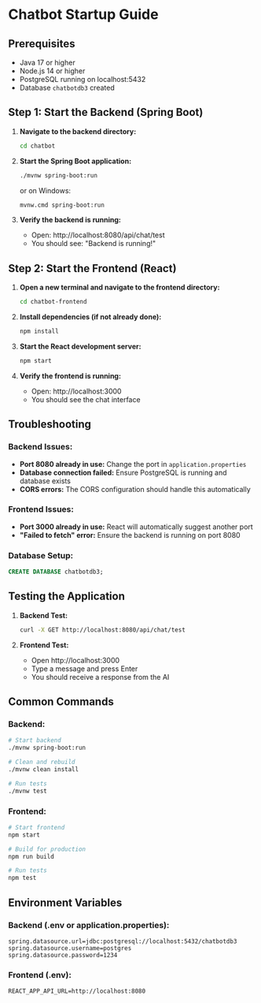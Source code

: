 # Chatbot Startup Guide

## Prerequisites
- Java 17 or higher
- Node.js 14 or higher
- PostgreSQL running on localhost:5432
- Database `chatbotdb3` created

## Step 1: Start the Backend (Spring Boot)

1. **Navigate to the backend directory:**
   ```bash
   cd chatbot
   ```

2. **Start the Spring Boot application:**
   ```bash
   ./mvnw spring-boot:run
   ```
   or on Windows:
   ```bash
   mvnw.cmd spring-boot:run
   ```

3. **Verify the backend is running:**
   - Open: http://localhost:8080/api/chat/test
   - You should see: "Backend is running!"

## Step 2: Start the Frontend (React)

1. **Open a new terminal and navigate to the frontend directory:**
   ```bash
   cd chatbot-frontend
   ```

2. **Install dependencies (if not already done):**
   ```bash
   npm install
   ```

3. **Start the React development server:**
   ```bash
   npm start
   ```

4. **Verify the frontend is running:**
   - Open: http://localhost:3000
   - You should see the chat interface

## Troubleshooting

### Backend Issues:
- **Port 8080 already in use:** Change the port in `application.properties`
- **Database connection failed:** Ensure PostgreSQL is running and database exists
- **CORS errors:** The CORS configuration should handle this automatically

### Frontend Issues:
- **Port 3000 already in use:** React will automatically suggest another port
- **"Failed to fetch" error:** Ensure the backend is running on port 8080

### Database Setup:
```sql
CREATE DATABASE chatbotdb3;
```

## Testing the Application

1. **Backend Test:**
   ```bash
   curl -X GET http://localhost:8080/api/chat/test
   ```

2. **Frontend Test:**
   - Open http://localhost:3000
   - Type a message and press Enter
   - You should receive a response from the AI

## Common Commands

### Backend:
```bash
# Start backend
./mvnw spring-boot:run

# Clean and rebuild
./mvnw clean install

# Run tests
./mvnw test
```

### Frontend:
```bash
# Start frontend
npm start

# Build for production
npm run build

# Run tests
npm test
```

## Environment Variables

### Backend (.env or application.properties):
```properties
spring.datasource.url=jdbc:postgresql://localhost:5432/chatbotdb3
spring.datasource.username=postgres
spring.datasource.password=1234
```

### Frontend (.env):
```env
REACT_APP_API_URL=http://localhost:8080
``` 